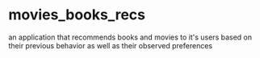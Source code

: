 # movies_books_recs
an application that recommends books and movies to it's users based on their previous behavior as well as their observed preferences
